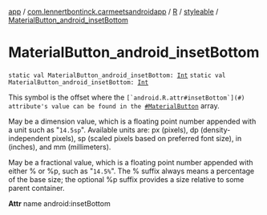 [app](../../../index.md) / [com.lennertbontinck.carmeetsandroidapp](../../index.md) / [R](../index.md) / [styleable](index.md) / [MaterialButton_android_insetBottom](./-material-button_android_inset-bottom.md)

# MaterialButton_android_insetBottom

`static val MaterialButton_android_insetBottom: `[`Int`](https://kotlinlang.org/api/latest/jvm/stdlib/kotlin/-int/index.html)
`static val MaterialButton_android_insetBottom: `[`Int`](https://kotlinlang.org/api/latest/jvm/stdlib/kotlin/-int/index.html)

This symbol is the offset where the ``[`android.R.attr#insetBottom`](#) attribute's value can be found in the ``[`#MaterialButton`](-material-button.md) array.

May be a dimension value, which is a floating point number appended with a unit such as "`14.5sp`". Available units are: px (pixels), dp (density-independent pixels), sp (scaled pixels based on preferred font size), in (inches), and mm (millimeters).

May be a fractional value, which is a floating point number appended with either % or %p, such as "`14.5%`". The % suffix always means a percentage of the base size; the optional %p suffix provides a size relative to some parent container.

**Attr**
name android:insetBottom

